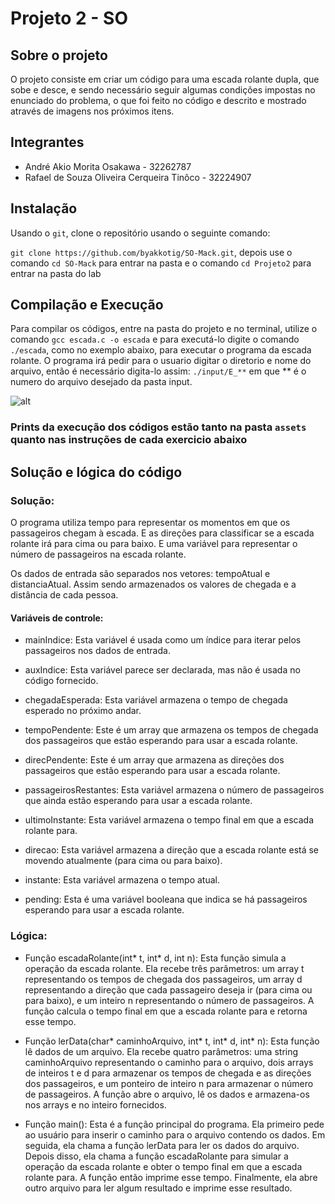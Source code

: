 # Projeto 2 - SO

## Sobre o projeto

O projeto consiste em criar um código para uma escada rolante dupla, que sobe e desce, e sendo necessário seguir algumas condições impostas no enunciado do problema, o que foi feito no código e descrito e mostrado através de imagens nos próximos itens. 

## Integrantes

- André Akio Morita Osakawa - 32262787
- Rafael de Souza Oliveira Cerqueira Tinôco - 32224907

## Instalação

Usando o `git`, clone o repositório usando o seguinte comando:

`git clone https://github.com/byakkotig/SO-Mack.git`, depois use o comando `cd SO-Mack` para entrar na pasta e o comando `cd Projeto2` para entrar na pasta do lab

## Compilação e Execução

Para compilar os códigos, entre na pasta do projeto e no terminal, utilize o comando `gcc escada.c -o escada` e para executá-lo digite o comando `./escada`, como no exemplo abaixo, para executar o programa da escada rolante. O programa irá pedir para o usuario digitar o diretorio e nome do arquivo, então é necessário digita-lo assim: `./input/E_**` em que ** é o numero do arquivo desejado da pasta input.

![alt](/Projeto2/assets)


### Prints da execução dos códigos estão tanto na pasta `assets` quanto nas instruções de cada exercicio abaixo

## Solução e lógica do código

### Solução: 
O programa utiliza tempo para representar os momentos em que os passageiros chegam à escada. E as direções para classificar se a escada rolante irá para cima ou para baixo. E uma variável para representar o número de passageiros na escada rolante.

Os dados de entrada são separados nos vetores: tempoAtual e distanciaAtual. Assim sendo armazenados os valores de chegada e a distância de cada pessoa.


#### Variáveis de controle:

- mainIndice: Esta variável é usada como um índice para iterar pelos passageiros nos dados de entrada.

- auxIndice: Esta variável parece ser declarada, mas não é usada no código fornecido.

- chegadaEsperada: Esta variável armazena o tempo de chegada esperado no próximo andar.

- tempoPendente: Este é um array que armazena os tempos de chegada dos passageiros que estão esperando para usar a escada rolante.

- direcPendente: Este é um array que armazena as direções dos passageiros que estão esperando para usar a escada rolante.

- passageirosRestantes: Esta variável armazena o número de passageiros que ainda estão esperando para usar a escada rolante.

- ultimoInstante: Esta variável armazena o tempo final em que a escada rolante para.

- direcao: Esta variável armazena a direção que a escada rolante está se movendo atualmente (para cima ou para baixo).

- instante: Esta variável armazena o tempo atual.

- pending: Esta é uma variável booleana que indica se há passageiros esperando para usar a escada rolante.

### Lógica: 

- Função escadaRolante(int* t, int* d, int n): Esta função simula a operação da escada rolante. Ela recebe três parâmetros: um array t representando os tempos de chegada dos passageiros, um array d representando a direção que cada passageiro deseja ir (para cima ou para baixo), e um inteiro n representando o número de passageiros. A função calcula o tempo final em que a escada rolante para e retorna esse tempo.

- Função lerData(char* caminhoArquivo, int* t, int* d, int* n): Esta função lê dados de um arquivo. Ela recebe quatro parâmetros: uma string caminhoArquivo representando o caminho para o arquivo, dois arrays de inteiros t e d para armazenar os tempos de chegada e as direções dos passageiros, e um ponteiro de inteiro n para armazenar o número de passageiros. A função abre o arquivo, lê os dados e armazena-os nos arrays e no inteiro fornecidos.

- Função main(): Esta é a função principal do programa. Ela primeiro pede ao usuário para inserir o caminho para o arquivo contendo os dados. Em seguida, ela chama a função lerData para ler os dados do arquivo. Depois disso, ela chama a função escadaRolante para simular a operação da escada rolante e obter o tempo final em que a escada rolante para. A função então imprime esse tempo. Finalmente, ela abre outro arquivo para ler algum resultado e imprime esse resultado.